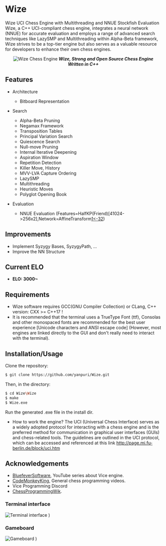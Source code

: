 # Wize
Wize UCI Chess Engine with Multithreading and NNUE Stockfish Evaluation
Wize, a C++ UCI-compliant chess engine, integrates a neural network (NNUE) for accurate evaluation and employs a range of advanced search techniques like LazySMP and Multithreading within Alpha-Beta framework, Wize strives to be a top-tier engine but also serves as a valuable resource for developers to enhance their own chess engines.


<p align="center">
  <img src="https://github.com/yanpuri/Wize/raw/main/assets/121260820/4827b825-3677-47f1-b698-62ffa4367b09.png" alt="Wize Chess Engine">
  <em><strong>Wize, Strong and Open Source Chess Engine Written in C++</strong></em>
</p>


## Features
* Architecture
  * Bitboard Representation

* Search 
  * Alpha-Beta Pruning
  * Negamax Framework
  * Transposition Tables
  * Principal Variation Search
  * Quiescence Search
  * Null-move Pruning
  * Internal Iterative Deepening
  * Aspiration Window
  * Repetition Detection
  * Killer Move, History
  * MVV-LVA Capture Ordering
  * LazySMP
  * Multithreading
  * Heuristic Moves
  * Polyglot Opening Book
  
* Evaluation
  * NNUE Evaluation (Features=HalfKP(Friend)[41024->256x2],Network=AffineTransform[1<-32](ClippedReLU[32](AffineTransform[32<-32](ClippedReLU[32](AffineTransform[32<-512](InputSlice[512(0:512)]))))))

## Improvements
  * Implement Syzygy Bases, SyzygyPath, ...
  * Improve the NN Structure
## Current ELO
  * **ELO: 3000~** 

 ## Requirements
 * Wize software requires GCC(GNU Compiler Collection) or CLang, C++ version: CXX >= C++17 !
 * It is recommended that the terminal uses a TrueType Font (ttf), Consolas and other monospaced fonts are recommended for the best user experience [Unicode characters and ANSI escape code] (However, most engines are 
   linked directly to the GUI and don't really need to interact with the terminal).
 
 ## Installation/Usage
 Clone the repository:

```bash
$ git clone https://github.com/yanpuri/Wize.git
```
Then, in the directory:
```bash
$ cd Wize\Wize
$ make
$ Wize.exe
```
Run the generated .exe file in the install dir.
 
* How to work the engine?
The UCI (Universal Chess Interface) serves as a widely adopted protocol for interacting with a chess engine and is the preferred method for communication in graphical user interfaces (GUIs) and chess-related tools. The guidelines are outlined in the UCI protocol, which can be accessed and referenced at this link http://page.mi.fu-berlin.de/block/uci.htm


## Acknowledgements
* [BluefeverSoftware](https://www.youtube.com/@BlueFeverSoft), YouTube series about Vice engine.
* [CodeMonkeyKing](https://www.youtube.com/@chessprogramming591), General chess programming videos.
* Vice Programming Discord
* [ChessProgrammingWik](https://www.chessprogramming.org/Main_Page).

### Terminal interface
![Terminal interface](https://github.com/yanpuri/Wize/assets/121260820/d01f0f5c-561e-4014-b1aa-fe122a7e0abe)
)

### Gameboard
![Gameboard](https://github.com/yanpuri/Wize/assets/121260820/0f71bdf5-ff01-4370-a158-a5095b6bb38d)
)




